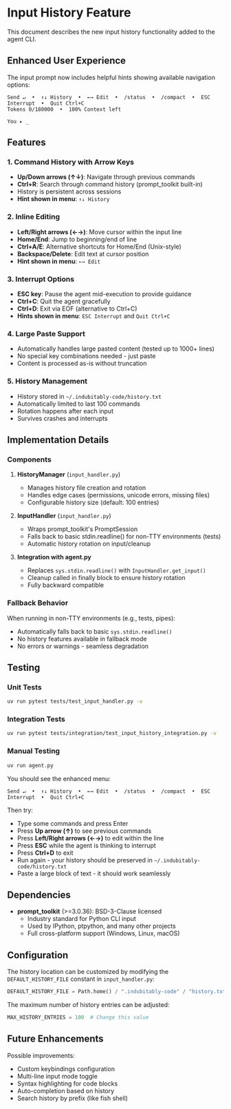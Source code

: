 # Input History Feature

This document describes the new input history functionality added to the agent CLI.

## Enhanced User Experience

The input prompt now includes helpful hints showing available navigation options:

```
Send ↵  •  ↑↓ History  •  ←→ Edit  •  /status  •  /compact  •  ESC Interrupt  •  Quit Ctrl+C
Tokens 0/180000  •  100% Context left

You ▸ _
```

## Features

### 1. Command History with Arrow Keys
- **Up/Down arrows (↑↓)**: Navigate through previous commands
- **Ctrl+R**: Search through command history (prompt_toolkit built-in)
- History is persistent across sessions
- **Hint shown in menu**: `↑↓ History`

### 2. Inline Editing
- **Left/Right arrows (←→)**: Move cursor within the input line
- **Home/End**: Jump to beginning/end of line
- **Ctrl+A/E**: Alternative shortcuts for Home/End (Unix-style)
- **Backspace/Delete**: Edit text at cursor position
- **Hint shown in menu**: `←→ Edit`

### 3. Interrupt Options
- **ESC key**: Pause the agent mid-execution to provide guidance
- **Ctrl+C**: Quit the agent gracefully
- **Ctrl+D**: Exit via EOF (alternative to Ctrl+C)
- **Hints shown in menu**: `ESC Interrupt` and `Quit Ctrl+C`

### 4. Large Paste Support
- Automatically handles large pasted content (tested up to 1000+ lines)
- No special key combinations needed - just paste
- Content is processed as-is without truncation

### 5. History Management
- History stored in `~/.indubitably-code/history.txt`
- Automatically limited to last 100 commands
- Rotation happens after each input
- Survives crashes and interrupts

## Implementation Details

### Components

1. **HistoryManager** (`input_handler.py`)
   - Manages history file creation and rotation
   - Handles edge cases (permissions, unicode errors, missing files)
   - Configurable history size (default: 100 entries)

2. **InputHandler** (`input_handler.py`)
   - Wraps prompt_toolkit's PromptSession
   - Falls back to basic stdin.readline() for non-TTY environments (tests)
   - Automatic history rotation on input/cleanup

3. **Integration with agent.py**
   - Replaces `sys.stdin.readline()` with `InputHandler.get_input()`
   - Cleanup called in finally block to ensure history rotation
   - Fully backward compatible

### Fallback Behavior

When running in non-TTY environments (e.g., tests, pipes):
- Automatically falls back to basic `sys.stdin.readline()`
- No history features available in fallback mode
- No errors or warnings - seamless degradation

## Testing

### Unit Tests
```bash
uv run pytest tests/test_input_handler.py -v
```

### Integration Tests
```bash
uv run pytest tests/integration/test_input_history_integration.py -v
```

### Manual Testing
```bash
uv run agent.py
```

You should see the enhanced menu:
```
Send ↵  •  ↑↓ History  •  ←→ Edit  •  /status  •  /compact  •  ESC Interrupt  •  Quit Ctrl+C
```

Then try:
- Type some commands and press Enter
- Press **Up arrow (↑)** to see previous commands
- Press **Left/Right arrows (←→)** to edit within the line
- Press **ESC** while the agent is thinking to interrupt
- Press **Ctrl+D** to exit
- Run again - your history should be preserved in `~/.indubitably-code/history.txt`
- Paste a large block of text - it should work seamlessly

## Dependencies

- **prompt_toolkit** (>=3.0.36): BSD-3-Clause licensed
  - Industry standard for Python CLI input
  - Used by IPython, ptpython, and many other projects
  - Full cross-platform support (Windows, Linux, macOS)

## Configuration

The history location can be customized by modifying the `DEFAULT_HISTORY_FILE` constant in `input_handler.py`:

```python
DEFAULT_HISTORY_FILE = Path.home() / ".indubitably-code" / "history.txt"
```

The maximum number of history entries can be adjusted:

```python
MAX_HISTORY_ENTRIES = 100  # Change this value
```

## Future Enhancements

Possible improvements:
- Custom keybindings configuration
- Multi-line input mode toggle
- Syntax highlighting for code blocks
- Auto-completion based on history
- Search history by prefix (like fish shell)
